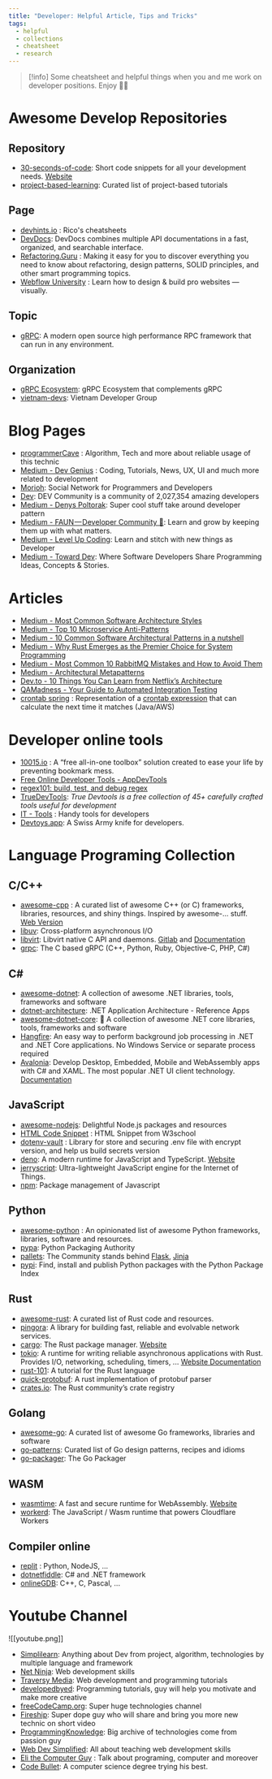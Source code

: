 ```yaml
---
title: "Developer: Helpful Article, Tips and Tricks"
tags:
  - helpful
  - collections
  - cheatsheet
  - research
---
```

>[!info]
>Some cheatsheet and helpful things when you and me work on developer positions. Enjoy 🤝🤝
# Awesome Develop Repositories

## Repository

- [30-seconds-of-code](https://github.com/Chalarangelo/30-seconds-of-code): Short code snippets for all your development needs. [Website](https://www.30secondsofcode.org/)
- [project-based-learning](https://github.com/practical-tutorials/project-based-learning): Curated list of project-based tutorials

## Page

- [devhints.io](https://devhints.io/) : Rico's cheatsheets
- [DevDocs](https://devdocs.io/): DevDocs combines multiple API documentations in a fast, organized, and searchable interface.
- [Refactoring.Guru](https://refactoring.guru/) : Making it easy for you to discover everything you need to know about refactoring, design patterns, SOLID principles, and other smart programming topics.
- [Webflow University](https://university.webflow.com/) : Learn how to design & build pro websites — visually.

## Topic

- [gRPC](https://github.com/topics/grpc): A modern open source high performance RPC framework that can run in any environment.
## Organization

- [gRPC Ecosystem](https://github.com/grpc-ecosystem): gRPC Ecosystem that complements gRPC
- [vietnam-devs](https://github.com/vietnam-devs): Vietnam Developer Group

# Blog Pages

- [programmerCave](https://programmercave.com/) : Algorithm, Tech and more about reliable usage of this technic
- [Medium - Dev Genius](https://blog.devgenius.io/) : Coding, Tutorials, News, UX, UI and much more related to development
- [Morioh](https://morioh.com/): Social Network for Programmers and Developers
- [Dev](https://dev.to/): DEV Community is a community of 2,027,354 amazing developers
- [Medium - Denys Poltorak](https://medium.com/@denyspoltorak): Super cool stuff take around developer pattern
- [Medium - FAUN — Developer Community 🐾](https://faun.pub/): Learn and grow by keeping them up with what matters.
- [Medium - Level Up Coding](https://levelup.gitconnected.com/): Learn and stitch with new things as Developer
- [Medium - Toward Dev](https://towardsdev.com/): Where Software Developers Share Programming Ideas, Concepts & Stories.
# Articles

- [Medium - Most Common Software Architecture Styles](https://medium.com/@techworldwithmilan/most-common-software-architecture-styles-86881d779683)
- [Medium - Top 10 Microservice Anti-Patterns](https://blog.bitsrc.io/10-microservice-anti-patterns-278bcb7f385d)
- [Medium - 10 Common Software Architectural Patterns in a nutshell](https://towardsdatascience.com/10-common-software-architectural-patterns-in-a-nutshell-a0b47a1e9013)
- [Medium - Why Rust Emerges as the Premier Choice for System Programming](https://medium.com/python-in-plain-english/why-rust-emerges-as-the-premier-choice-for-system-programming-d63cd7c920c8)
- [Medium - Most Common 10 RabbitMQ Mistakes and How to Avoid Them](https://blog.devgenius.io/most-common-10-rabbitmq-mistakes-and-how-to-avoid-them-f4b74af5885d)
- [Medium - Architectural Metapatterns](https://medium.com/itnext/architectural-metapatterns-1834bdbc4221)
- [Dev.to - 10 Things You Can Learn from Netflix’s Architecture](https://dev.to/somadevtoo/10-things-you-can-learn-from-netflixs-architecture-1bnn)
- [QAMadness - Your Guide to Automated Integration Testing](https://www.qamadness.com/your-guide-to-automated-integration-testing/)
- [crontab spring](https://docs.spring.io/spring-framework/docs/current/javadoc-api/org/springframework/scheduling/support/CronExpression.html) : Representation of a [crontab expression](https://www.manpagez.com/man/5/crontab/) that can calculate the next time it matches (Java/AWS)
# Developer online tools

- [10015.io](https://10015.io/) : A “free all-in-one toolbox” solution created to ease your life by preventing bookmark mess.
- [Free Online Developer Tools - AppDevTools](https://appdevtools.com/)
- [regex101: build, test, and debug regex](https://regex101.com/)
- [TrueDevTools](https://truedevtools.com/): *True Devtools is a free collection of 45+ carefully crafted tools useful for development*
- [IT - Tools](https://it-tools.tech/) : Handy tools for developers
- [Devtoys.app](https://devtoys.app/): A Swiss Army knife for developers.
# Language Programing Collection

## C/C++

- [awesome-cpp](https://github.com/fffaraz/awesome-cpp) : A curated list of awesome C++ (or C) frameworks, libraries, resources, and shiny things. Inspired by awesome-... stuff. [Web Version](http://fffaraz.github.io/awesome-cpp/)
- [libuv](https://github.com/libuv/libuv): Cross-platform asynchronous I/O
- [libvirt](https://github.com/libvirt/libvirt): Libvirt native C API and daemons. [Gitlab](https://gitlab.com/libvirt/libvirt) and [Documentation](https://libvirt.org/index.html)
- [grpc](https://github.com/grpc/grpc): The C based gRPC (C++, Python, Ruby, Objective-C, PHP, C#)
## C\#

- [awesome-dotnet](https://github.com/quozd/awesome-dotnet): A collection of awesome .NET libraries, tools, frameworks and software
- [dotnet-architecture](https://github.com/dotnet-architecture): .NET Application Architecture - Reference Apps
- [awesome-dotnet-core](https://github.com/thangchung/awesome-dotnet-core): 🐝 A collection of awesome .NET core libraries, tools, frameworks and software
- [Hangfire](https://github.com/HangfireIO/Hangfire): An easy way to perform background job processing in .NET and .NET Core applications. No Windows Service or separate process required
- [Avalonia](https://github.com/AvaloniaUI/Avalonia): Develop Desktop, Embedded, Mobile and WebAssembly apps with C# and XAML. The most popular .NET UI client technology. [Documentation](https://docs.avaloniaui.net/)
## JavaScript

- [awesome-nodejs](https://github.com/sindresorhus/awesome-nodejs): Delightful Node.js packages and resources
- [HTML Code Snippet](https://www.w3schools.com/howto/default_page6.asp) : HTML Snippet from W3school
- [dotenv-vault](https://www.dotenv.org/docs) : Library for store and securing .env file with encrypt version, and help us build secrets version
- [deno](https://github.com/denoland/deno): A modern runtime for JavaScript and TypeScript. [Website](https://docs.deno.com/)
- [jerryscript](https://github.com/jerryscript-project/jerryscript): Ultra-lightweight JavaScript engine for the Internet of Things.
- [npm](https://www.npmjs.com/): Package management of Javascript

## Python

- [awesome-python](https://github.com/vinta/awesome-python) : An opinionated list of awesome Python frameworks, libraries, software and resources.
- [pypa](https://github.com/pypa): Python Packaging Authority
- [pallets](https://github.com/pallets): The Community stands behind [Flask](https://github.com/pallets/flask), [Jinja](https://github.com/pallets/jinja)
- [pypi](https://pypi.org/): Find, install and publish Python packages with the Python Package Index
## Rust

- [awesome-rust](https://github.com/rust-unofficial/awesome-rust): A curated list of Rust code and resources.
- [pingora](https://github.com/cloudflare/pingora): A library for building fast, reliable and evolvable network services.
- [cargo](https://github.com/rust-lang/cargo): The Rust package manager. [Website](https://doc.rust-lang.org/cargo)
- [tokio](https://github.com/tokio-rs/tokio): A runtime for writing reliable asynchronous applications with Rust. Provides I/O, networking, scheduling, timers, ... [Website Documentation](https://tokio.rs/)
- [rust-101](https://www.ralfj.de/projects/rust-101/): A tutorial for the Rust language
- [quick-protobuf](https://github.com/tafia/quick-protobuf): A rust implementation of protobuf parser
- [crates.io](https://crates.io/): The Rust community’s crate registry
## Golang

- [awesome-go](https://github.com/avelino/awesome-go): A curated list of awesome Go frameworks, libraries and software
- [go-patterns](https://github.com/tmrts/go-patterns): Curated list of Go design patterns, recipes and idioms
- [go-packager](https://pkg.go.dev/): The Go Packager
## WASM

- [wasmtime](https://github.com/bytecodealliance/wasmtime): A fast and secure runtime for WebAssembly. [Website](https://wasmtime.dev/)
- [workerd](https://github.com/cloudflare/workerd): The JavaScript / Wasm runtime that powers Cloudflare Workers

## Compiler online

- [replit](https://replit.com/) : Python, NodeJS, ...
- [dotnetfiddle](https://dotnetfiddle.net/):  C# and .NET framework
- [onlineGDB](https://www.onlinegdb.com/): C++, C, Pascal, ...
# Youtube Channel

![[youtube.png]]

- [Simplilearn](https://www.youtube.com/c/SimplilearnOfficial): Anything about Dev from project, algorithm, technologies by multiple language and framework
- [Net Ninja](https://www.youtube.com/@NetNinja/videos): Web development skills
- [Traversy Media](https://www.youtube.com/@TraversyMedia/featured): Web development and programming tutorials
- [developedbyed](https://www.youtube.com/@developedbyed/videos):  Programming tutorials, guy will help you motivate and make more creative
- [freeCodeCamp.org](https://www.youtube.com/channel/UC8butISFwT-Wl7EV0hUK0BQ): Super huge technologies channel
- [Fireship](https://www.youtube.com/c/Fireship/featured): Super dope guy who will share and bring you more new technic on short video
- [ProgrammingKnowledge](https://www.youtube.com/@ProgrammingKnowledge/videos): Big archive of technologies come from passion guy
- [Web Dev Simplified](https://www.youtube.com/@WebDevSimplified/featured):  All about teaching web development skills
- [Eli the Computer Guy](https://www.youtube.com/c/Elithecomputerguypage/featured) : Talk about programing, computer and moreover
- [Code Bullet](https://www.youtube.com/c/CodeBullet/featured): A computer science degree trying his best.